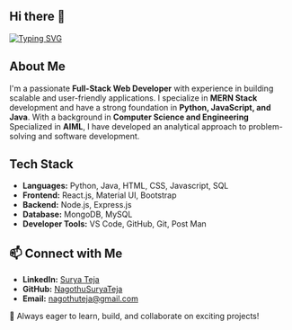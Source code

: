 ## Hi there 👋

[![Typing SVG](https://readme-typing-svg.herokuapp.com?color=%2336BCF7&lines=This+is+Surya+Teja)](https://git.io/typing-svg)


##  About Me
I'm a passionate **Full-Stack Web Developer** with experience in building scalable and user-friendly applications. I specialize in **MERN Stack** development and have a strong foundation in **Python, JavaScript, and Java**. With a background in **Computer Science and  Engineering** Specialized in **AIML**, I have developed an analytical approach to problem-solving and software development.

##  Tech Stack
- **Languages:** Python, Java, HTML, CSS, Javascript, SQL
- **Frontend:** React.js, Material UI, Bootstrap
- **Backend:** Node.js, Express.js
- **Database:** MongoDB, MySQL
- **Developer Tools:** VS Code, GitHub, Git, Post Man

## 📫 Connect with Me
- **LinkedIn:** [Surya Teja](https://www.linkedin.com/in/suryatejanagothu/)
- **GitHub:** [NagothuSuryaTeja](https://github.com/NagothuSuryaTeja)
- **Email:** nagothuteja@gmail.com

🚀 Always eager to learn, build, and collaborate on exciting projects!
